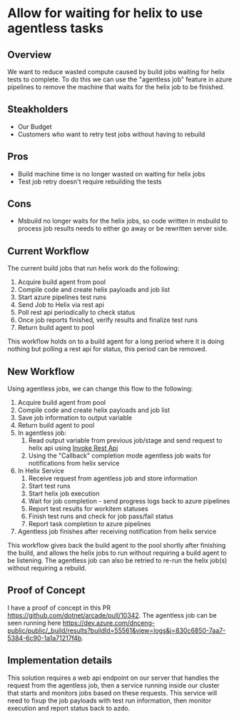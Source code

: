 # Allow for waiting for helix to use agentless tasks

## Overview
We want to reduce wasted compute caused by build jobs waiting for helix tests to complete. To do this we can use the "agentless job" feature in azure pipelines to remove the machine that waits for the helix job to be finished.

## Steakholders
- Our Budget
- Customers who want to retry test jobs without having to rebuild

## Pros
- Build machine time is no longer wasted on waiting for helix jobs
- Test job retry doesn't require rebuilding the tests

## Cons
- Msbuild no longer waits for the helix jobs, so code written in msbuild to process job results needs to either go away or be rewritten server side.

## Current Workflow
The current build jobs that run helix work do the following:
1. Acquire build agent from pool
1. Compile code and create helix payloads and job list
1. Start azure pipelines test runs
1. Send Job to Helix via rest api
1. Poll rest api periodically to check status
1. Once job reports finished, verify results and finalize test runs
1. Return build agent to pool

This workflow holds on to a build agent for a long period where it is doing nothing but polling a rest api for status, this period can be removed.

## New Workflow
Using agentless jobs, we can change this flow to the following:
1. Acquire build agent from pool
1. Compile code and create helix payloads and job list
1. Save job information to output variable
1. Return build agent to pool
1. In agentless job:
    1. Read output variable from previous job/stage and send request to helix api using [Invoke Rest Api](https://learn.microsoft.com/en-us/azure/devops/pipelines/tasks/utility/http-rest-api?view=azure-devops)
    1. Using the "Callback" completion mode agentless job waits for notifications from helix service
1. In Helix Service
    1. Receive request from agentless job and store information
    1. Start test runs
    1. Start helix job execution
    1. Wait for job completion - send progress logs back to azure pipelines
    1. Report test results for workitem statuses
    1. Finish test runs and check for job pass/fail status
    1. Report task completion to azure pipelines
1. Agentless job finishes after receiving notification from helix service

This workflow gives back the build agent to the pool shortly after finishing the build, and allows the helix jobs to run without requiring a build agent to be listening.
The agentless job can also be retried to re-run the helix job(s) without requiring a rebuild.

## Proof of Concept
I have a proof of concept in this PR https://github.com/dotnet/arcade/pull/10342. The agentless job can be seen running here https://dev.azure.com/dnceng-public/public/_build/results?buildId=55561&view=logs&j=830c6850-7aa7-5384-6c90-1a1a71217f4b.

## Implementation details
This solution requires a web api endpoint on our server that handles the request from the agentless job, then a service running inside our cluster that starts and monitors jobs based on these requests. This service will need to fixup the job payloads with test run information, then monitor execution and report status back to azdo.

